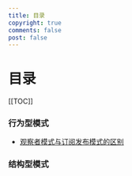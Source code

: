 ```yaml
---
title: 目录
copyright: true
comments: false
post: false
---
```

# 目录
[[TOC]]

### 行为型模式
* [观察者模式与订阅发布模式的区别](/blog/frontend/pattern/observer-publisher.md)
### 结构型模式
